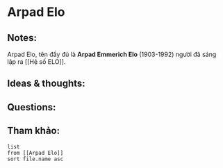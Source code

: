 # Arpad Elo

## Notes:
Arpad Elo, tên đầy đủ là **Arpad Emmerich Elo** (1903-1992) người đã sáng lập ra [[Hệ số ELO]]. 

## Ideas & thoughts:

## Questions:


## Tham khảo:
```dataview
list
from [[Arpad Elo]]
sort file.name asc
```